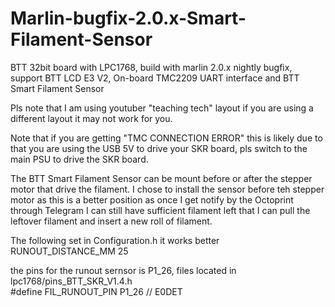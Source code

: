 # Marlin-bugfix-2.0.x-Smart-Filament-Sensor
BTT 32bit board with LPC1768, build with marlin 2.0.x nightly bugfix, support BTT LCD E3 V2, On-board TMC2209 UART interface and 
BTT Smart Filament Sensor

Pls note that I am using youtuber "teaching tech" layout if you are using a different layout it may not work for you.

Note that if you are getting "TMC CONNECTION ERROR" this is likely due to that you are using the USB 5V 
to drive your SKR board, pls switch to the main PSU to drive the SKR board.

The BTT Smart Filament Sensor can be mount before or after the stepper motor that drive the filament.
I chose to install the sensor before teh stepper motor as this is a better position as once I get notify
by the Octoprint through Telegram I can still have sufficient filament left that I can pull the leftover
filament and insert a new roll of filament.

The following set in Configuration.h it works better
RUNOUT_DISTANCE_MM 25

the pins for the runout sernsor is P1_26, files located in lpc1768/pins_BTT_SKR_V1.4.h  
#define FIL_RUNOUT_PIN                     P1_26  // E0DET


